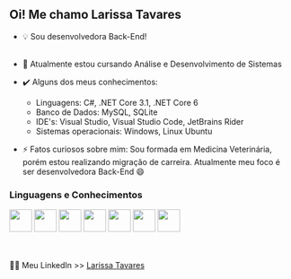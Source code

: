 ## Oi! Me chamo Larissa Tavares<br/>

- :bulb:	Sou desenvolvedora Back-End! <br/><br/>
- :notebook_with_decorative_cover: Atualmente estou cursando Análise e Desenvolvimento de Sistemas<br/>

- :heavy_check_mark:	 Alguns dos meus conhecimentos:
  - Linguagens: C#, .NET Core 3.1, .NET Core 6
  - Banco de Dados: MySQL, SQLite
  - IDE's: Visual Studio, Visual Studio Code, JetBrains Rider
  - Sistemas operacionais: Windows, Linux Ubuntu<br/>

- :zap:	Fatos curiosos sobre mim: Sou formada em Medicina Veterinária, porém estou realizando migração de carreira. Atualmente meu foco é ser desenvolvedora Back-End :smile:	


### Linguagens e Conhecimentos
<div>
   <img width=40 height=40 src="https://cdn.jsdelivr.net/gh/devicons/devicon/icons/csharp/csharp-original.svg" />
   <img width=40 height=40 src="https://cdn.jsdelivr.net/gh/devicons/devicon/icons/dotnetcore/dotnetcore-original.svg" />
   <img width=40 height=40 src="https://cdn.jsdelivr.net/gh/devicons/devicon/icons/mysql/mysql-original-wordmark.svg" />
   <img width=40 height=40 src="https://cdn.jsdelivr.net/gh/devicons/devicon/icons/sqlite/sqlite-original.svg" />
   <img width=40 height=40 src="https://cdn.jsdelivr.net/gh/devicons/devicon/icons/ubuntu/ubuntu-plain-wordmark.svg" />
   <img width=40 height=40 src="https://cdn.jsdelivr.net/gh/devicons/devicon/icons/visualstudio/visualstudio-plain.svg" />
   <img width=40 height=40 src="https://cdn.jsdelivr.net/gh/devicons/devicon/icons/jetbrains/jetbrains-original.svg" />
   
   

</div><br/><br/>


:woman_technologist:	Meu LinkedIn >>  [Larissa Tavares](https://www.linkedin.com/in/larissa-tavares-ads/) <img width=12 height=12 src="https://cdn.jsdelivr.net/gh/devicons/devicon/icons/linkedin/linkedin-original.svg" />


<!--
**lrstvrs/lrstvrs** is a ✨ _special_ ✨ repository because its `README.md` (this file) appears on your GitHub profile.

Here are some ideas to get you started:

- 🔭 I’m currently working on ...
- 🌱 I’m currently learning ...
- 👯 I’m looking to collaborate on ...
- 🤔 I’m looking for help with ...
- 💬 Ask me about ...
- 📫 How to reach me: ...
- 😄 Pronouns: ...
- ⚡ Fun fact: ...
-->
